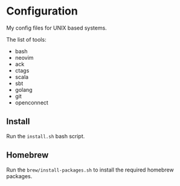 # Configuration

My config files for UNIX based systems.

The list of tools:
 - bash
 - neovim
 - ack
 - ctags
 - scala
 - sbt
 - golang
 - git
 - openconnect

## Install

Run the `install.sh` bash script.

## Homebrew

Run the `brew/install-packages.sh` to install the required homebrew packages.

